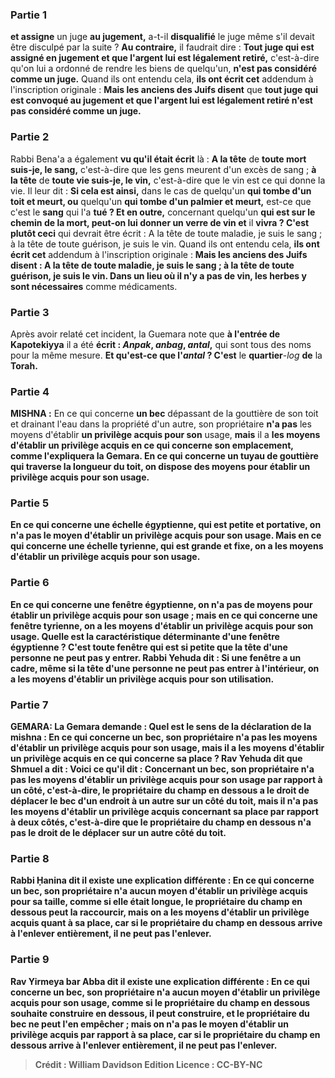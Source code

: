
### Partie 1
<b>et assigne</b> un juge <b>au jugement,</b> a-t-il <b>disqualifié</b> le juge même s'il devait être disculpé par la suite ? <b>Au contraire,</b> il faudrait dire : <b>Tout juge qui est assigné en jugement et que l'argent lui est légalement retiré,</b> c'est-à-dire qu'on lui a ordonné de rendre les biens de quelqu'un, <b>n'est pas considéré comme un juge.</b> Quand ils ont entendu cela, <b>ils ont écrit cet</b> addendum à l'inscription originale : <b>Mais les anciens des Juifs disent</b> que <b>tout juge qui est convoqué au jugement et que l'argent lui est légalement retiré n'est pas considéré comme un juge.</b>

### Partie 2
Rabbi Bena'a a également <b>vu qu'il était écrit</b> là : <b>A la tête</b> de <b>toute mort suis-je, le sang,</b> c'est-à-dire que les gens meurent d'un excès de sang ; <b>à la tête</b> de <b>toute vie suis-je, le vin,</b> c'est-à-dire que le vin est ce qui donne la vie. Il leur dit : <b>Si cela est ainsi,</b> dans le cas de quelqu'un <b>qui tombe d'un toit et meurt, ou</b> quelqu'un <b>qui tombe d'un palmier et meurt,</b> est-ce que c'est le <b>sang</b> qui l'a <b>tué ? Et en outre,</b> concernant quelqu'un <b>qui est sur le chemin de la mort, peut-on lui donner un verre de vin et</b> il <b>vivra ? C'est plutôt ceci</b> qui devrait être écrit : A la tête de toute maladie, je suis le sang ; à la tête de toute guérison, je suis le vin.</b> Quand ils ont entendu cela, <b>ils ont écrit cet</b> addendum à l'inscription originale : <b>Mais les anciens des Juifs disent : A la tête de toute maladie, je suis le sang ; à la tête de toute guérison, je suis le vin. Dans un lieu où il n'y a pas de vin, les herbes y sont nécessaires</b> comme médicaments.

### Partie 3
Après avoir relaté cet incident, la Guemara note que <b>à l'entrée de Kapotekiyya</b> il a été <b>écrit : <i>Anpak</i>, <i>anbag</i>, <i>antal</i>,</b> qui sont tous des noms pour la même mesure. <b>Et qu'est-ce que l'<i>antal</i> ? C'est</b> le <b>quartier</b>-<i>log</i> <b>de</b> la <b>Torah.</b>

### Partie 4
<strong>MISHNA :</strong> En ce qui concerne <b>un bec</b> dépassant de la gouttière de son toit et drainant l'eau dans la propriété d'un autre, son propriétaire <b>n'a pas</b> les moyens d'établir <b>un privilège acquis pour son</b> usage, <b>mais</b> il a <b>les moyens d'établir <b>un privilège acquis en ce qui concerne son emplacement,</b> comme l'expliquera la Gemara. En ce qui concerne <b>un tuyau de gouttière</b> qui traverse la longueur du toit, on <b>dispose</b> des moyens pour établir <b>un privilège acquis pour son</b> usage.

### Partie 5
En ce qui concerne <b>une échelle égyptienne,</b> qui est petite et portative, on <b>n'a pas</b> le moyen d'établir <b>un privilège acquis pour son</b> usage. <b>Mais en ce qui concerne une échelle tyrienne</b>, qui est grande et fixe, on <b>a</b> les moyens d'établir <b>un privilège acquis pour son</b> usage.

### Partie 6
En ce qui concerne <b>une fenêtre égyptienne,</b> on <b>n'a pas</b> de moyens pour établir <b>un privilège acquis pour son</b> usage ; <b>mais en ce qui concerne une fenêtre tyrienne</b>, on <b>a</b> les moyens d'établir <b>un privilège acquis pour son</b> usage. <b>Quelle est</b> la caractéristique déterminante d'une <b>fenêtre égyptienne ?</b> C'est <b>toute fenêtre</b> qui est si petite <b>que la tête d'une personne ne peut pas y entrer. Rabbi Yehuda dit : Si</b> une fenêtre <b>a un cadre, même si la tête d'une personne ne peut pas entrer à l'intérieur,</b> on a <b>les moyens</b> d'établir <b>un privilège acquis pour son</b> utilisation.

### Partie 7
<strong>GEMARA:</strong> La Gemara demande : <b>Quel</b> est le sens de la déclaration de la mishna : En ce qui concerne <b>un bec,</b> son propriétaire <b>n'a pas</b> les moyens d'établir <b>un privilège acquis pour son</b> usage, <b>mais</b> il <b>a</b> les moyens d'établir <b>un privilège acquis en ce qui concerne sa place ? Rav Yehuda dit</b> que <b>Shmuel a dit : Voici</b> ce qu'il <b>dit :</b> Concernant <b>un bec,</b> son propriétaire <b>n'a pas</b> les moyens d'établir <b>un privilège acquis pour son</b> usage <b>par rapport à un côté,</b> c'est-à-dire, le propriétaire du champ en dessous a le droit de déplacer le bec d'un endroit à un autre sur un côté du toit, <b>mais</b> il n'a pas <b>les moyens d'établir <b>un privilège acquis concernant sa place par rapport à deux côtés,</b> c'est-à-dire que le propriétaire du champ en dessous n'a pas le droit de le déplacer sur un autre côté du toit.

### Partie 8
<b>Rabbi Ḥanina dit</b> il existe une explication différente : En ce qui concerne <b>un bec,</b> son propriétaire <b>n'a aucun</b> moyen d'établir <b>un privilège acquis pour sa</b> taille, <b>comme si elle était longue,</b> le propriétaire du champ en dessous peut <b>la raccourcir, mais</b> on a <b>les moyens d'établir <b>un privilège acquis quant à sa place, car si</b> le propriétaire du champ en dessous <b>arrive à l'enlever</b> entièrement, <b>il ne peut pas l'enlever. </b>

### Partie 9
<b>Rav Yirmeya bar Abba dit</b> il existe une explication différente : En ce qui concerne <b>un bec,</b> son propriétaire <b>n'a aucun</b> moyen d'établir <b>un privilège acquis pour son</b> usage, <b>comme si</b> le propriétaire du champ en dessous <b>souhaite construire en dessous,</b> il peut <b>construire,</b> et le propriétaire du bec ne peut l'en empêcher ; <b>mais</b> on n'a <b>pas le moyen d'établir <b>un privilège acquis par rapport à sa place, car si</b> le propriétaire du champ en dessous <b>arrive à l'enlever</b> entièrement, <b>il ne peut pas l'enlever. </b>

>Crédit : William Davidson Edition
>Licence : CC-BY-NC